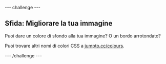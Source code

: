 --- challenge ---
## Sfida: Migliorare la tua immagine 
Puoi dare un colore di sfondo alla tua immagine? O un bordo arrotondato?

Puoi trovare altri nomi di colori CSS a <a href="http://jumpto.cc/colours" target="_blank">jumpto.cc/colours</a>.




--- /challenge ---